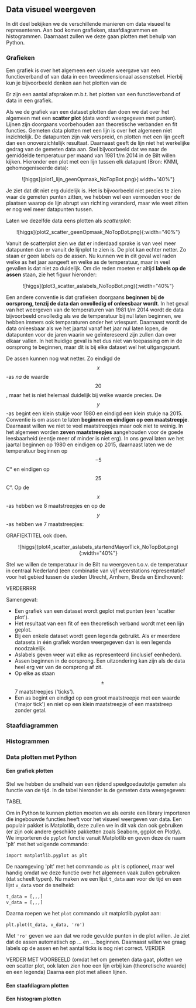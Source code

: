 ## Data visueel weergeven

In dit deel bekijken we de verschillende manieren om data visueel te representeren. Aan bod komen grafieken, staafdiagrammen en histogrammen. Daarnaast zullen we deze gaan plotten met behulp van Python.

### Grafieken

Een grafiek is over het algemeen een visuele weergave van een functieverband of van data in een tweedimensionaal assenstelsel. Hierbij kun je bijvoorbeeld denken aan het plotten van de   

Er zijn een aantal afspraken m.b.t. het plotten van een functieverband of data in een grafiek.

Als we de grafiek van een dataset plotten dan doen we dat over het algemeen met een **scatter plot** (data wordt weergegeven met punten). Lijnen zijn doorgaans voorbehouden aan theoretische verbanden en fit functies. Gemeten data plotten met een lijn is over het algemeen niet inzichtelijk. De datapunten zijn vak verspreid, en plotten met een lijn geeft dan een onoverzichtelijk resultaat. Daarnaast geeft de lijn niet het werkelijke gedrag van de gemeten data aan. Stel bijvoorbeeld dat we naar de gemiddelde temperatuur per maand van 1981 t/m 2014 in de Bilt willen kijken. Hieronder een plot met een lijn tussen elk datapunt (Bron: KNMI, gehomogeniseerde data):

<p align="center">![higgs](plot1_lijn_geenOpmaak_NoTopBot.png){:width="40%"}</p>

Je ziet dat dit niet erg duidelijk is. Het is bijvoorbeeld niet precies te zien waar de gemeten punten zitten, we hebben wel een vermoeden voor de plaatsen waarop de lijn abrupt van richting veranderd, maar wie weet zitten er nog wel meer datapunten tussen.

Laten we dezelfde data eens plotten als *scatterplot*:

<p align="center">![higgs](plot2_scatter_geenOpmaak_NoTopBot.png){:width="40%"}</p>

Vanuit de scatterplot zien we dat er inderdaad sprake is van veel meer datapunten dan er vanuit de lijnplot te zien is. De plot kan echter netter. Zo staan er geen labels op de assen. Nu kunnen we in dit geval wel raden welke as het jaar aangeeft en welke as de temperatuur, maar in veel gevallen is dat niet zo duidelijk. Om die reden moeten er altijd **labels op de assen** staan, zie het figuur hieronder:

<p align="center">![higgs](plot3_scatter_aslabels_NoTopBot.png){:width="40%"}</p>

Een andere conventie is dat grafieken doorgaans **beginnen bij de oorsprong, tenzij de data dan onvolledig of onleesbaar wordt**. In het geval van het weergeven van de temperaturen van 1981 t/m 2014 wordt de data bijvoorbeeld onvolledig als we de temperatuur bij nul laten beginnen, we hebben immers ook temparaturen onder het vriespunt. Daarnaast wordt de data onleesbaar als we het jaartal vanaf het jaar nul laten lopen, de datapunten voor de jaren waarin we geïntereseerd zijn zullen dan over elkaar vallen. In het huidige geval is het dus niet van toepassing om in de oorsprong te beginnen, maar dit is bij elke dataset wel het uitgangspunt.

De assen kunnen nog wat netter. Zo eindigd de $$x$$-as *na* de waarde $$20$$, maar het is niet helemaal duidelijk bij welke waarde precies. De $$y$$-as begint een klein stukje voor 1980 en eindigd een klein stukje na 2015. Conventie is om assen te laten **beginnen en eindigen op een maatstreepje**. Daarnaast willen we niet te veel maatstreepjes maar ook niet te weinig. In het algemeen worden **zeven maatstreepjes** aangehouden voor de goede leesbaarheid (eentje meer of minder is niet erg). In ons geval laten we het jaartal beginnen op 1980 en eindigen op 2015, daarnaast laten we de temperatuur beginnen op $$-5$$ C&deg; en eindigen op $$25$$ C&deg;. Op de $$x$$-as hebben we 8 maatstreepjes en op de $$y$$-as hebben we 7 maatstreepjes:

GRAFIEKTITEL ook doen.

<p align="center">![higgs](plot4_scatter_aslabels_startendMayorTick_NoTopBot.png){:width="40%"}</p>

Stel we willen de temperatuur in de Bilt nu weergeven t.o.v. de temperatuur in centraal Nederland (een combinatie van vijf weerstations representatief voor het gebied tussen de steden Utrecht, Arnhem, Breda en Eindhoven):

VERDERRRR

Samengevat:
- Een grafiek van een dataset wordt geplot met punten (een 'scatter plot'). 
- Het resultaat van een fit of een theoretisch verband wordt met een lijn geplot.
- Bij een enkele dataset wordt geen legenda gebruikt. Als er meerdere datasets in één grafiek worden weergegeven dan is een legenda noodzakelijk.
- Aslabels geven weer wat elke as representeerd (inclusief eenheden).
- Assen beginnen in de oorsprong. Een uitzondering kan zijn als de data heel erg ver van de oorsprong af zit.
- Op elke as staan $$\pm$$ 7 maatstreepjes ('ticks').
- Een as begint en eindigd op een groot maatstreepje met een waarde ('major tick') en niet op een klein maatstreepje of een maatstreep zonder getal.

### Staafdiagrammen

### Histogrammen

### Data plotten met Python

#### Een grafiek plotten

Stel we hebben de snelheid van een rijdend speelgoedautotje gemeten als functie van de tijd. In de tabel hieronder is de gemeten data weergegeven:

TABEL

Om in Python te kunnen plotten moeten we als eerste een library importeren die ingebouwde functies heeft voor het visueel weergeven van data. Een populair pakket is Matplotlib, deze zullen we in dit vak dan ook gebruiken (er zijn ook andere geschikte pakketten zoals Seaborn, ggplot en Plotly). 
We importeren de `pyplot` functie vanuit Matplotlib en geven deze de naam 'plt' met het volgende commando:

    import matplotlib.pyplot as plt

De naamgeving 'plt' met het commando `as plt` is optioneel, maar wel handig omdat we deze functie over het algemeen vaak zullen gebruiken (dat scheelt typen).
Nu maken we een lijst `t_data` aan voor de tijd en een lijst `v_data` voor de snelheid:

    t_data = [,,,]
    v_data = [,,,]

Daarna roepen we het `plot` commando uit matplotlib.pyplot aan:

    plt.plot(t_data, v_data, 'ro')

Met `'ro'` geven we aan dat we rode gevulde punten in de plot willen. Je ziet dat de assen automatisch op ... en ... beginnen. Daarnaast willen we graag labels op de assen en het aantal ticks is nog niet correct. VERDER

VERDER MET VOORBEELD (omdat het om gemeten data gaat, plotten we een scatter plot, ook laten zien hoe een lijn erbij kan (theoretische waarde) en een legenda) Daarna een plot met alleen lijnen.


#### Een staafdiagram plotten

#### Een histogram plotten

